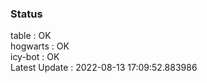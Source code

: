### Status


table : OK  
hogwarts : OK  
icy-bot : OK  
Latest Update : 2022-08-13 17:09:52.883986
